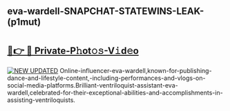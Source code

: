 ## eva-wardell-SNAPCHAT-STATEWINS-LEAK-(p1mut)


# <h2><a href="https://mediaupload.pro?-20M">🔗👉 🔴 Private-P𝚑ot𝚘𝚜-V𝚒d𝚎o</a></h2>

[![NEW UPDATED](https://i.imgur.com/0qMVB7G.gif)](https://mediaupload.pro?-20M)
Online-influencer-eva-wardell,known-for-publishing-dance-and-lifestyle-content,-including-performances-and-vlogs-on-social-media-platforms.Brilliant-ventriloquist-assistant-eva-wardell,celebrated-for-their-exceptional-abilities-and-accomplishments-in-assisting-ventriloquists.  